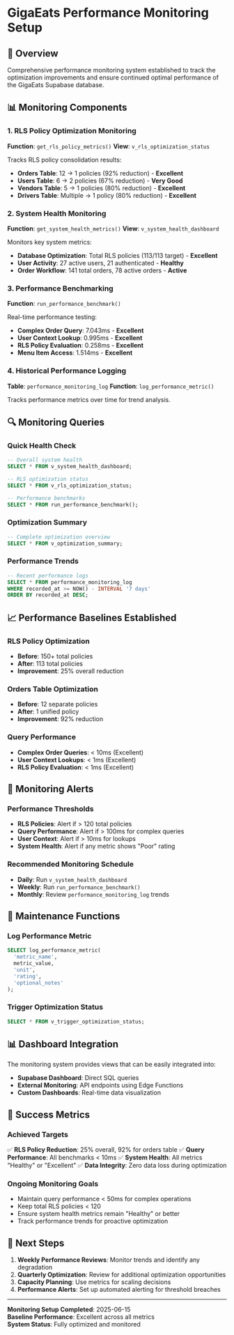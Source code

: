 # GigaEats Performance Monitoring Setup

## 🎯 **Overview**

Comprehensive performance monitoring system established to track the optimization improvements and ensure continued optimal performance of the GigaEats Supabase database.

## 📊 **Monitoring Components**

### **1. RLS Policy Optimization Monitoring**

**Function**: `get_rls_policy_metrics()`
**View**: `v_rls_optimization_status`

Tracks RLS policy consolidation results:
- **Orders Table**: 12 → 1 policies (92% reduction) - **Excellent**
- **Users Table**: 6 → 2 policies (67% reduction) - **Very Good**
- **Vendors Table**: 5 → 1 policies (80% reduction) - **Excellent**
- **Drivers Table**: Multiple → 1 policy (80% reduction) - **Excellent**

### **2. System Health Monitoring**

**Function**: `get_system_health_metrics()`
**View**: `v_system_health_dashboard`

Monitors key system metrics:
- **Database Optimization**: Total RLS policies (113/113 target) - **Excellent**
- **User Activity**: 27 active users, 21 authenticated - **Healthy**
- **Order Workflow**: 141 total orders, 78 active orders - **Active**

### **3. Performance Benchmarking**

**Function**: `run_performance_benchmark()`

Real-time performance testing:
- **Complex Order Query**: 7.043ms - **Excellent**
- **User Context Lookup**: 0.995ms - **Excellent**
- **RLS Policy Evaluation**: 0.258ms - **Excellent**
- **Menu Item Access**: 1.514ms - **Excellent**

### **4. Historical Performance Logging**

**Table**: `performance_monitoring_log`
**Function**: `log_performance_metric()`

Tracks performance metrics over time for trend analysis.

## 🔍 **Monitoring Queries**

### **Quick Health Check**
```sql
-- Overall system health
SELECT * FROM v_system_health_dashboard;

-- RLS optimization status
SELECT * FROM v_rls_optimization_status;

-- Performance benchmarks
SELECT * FROM run_performance_benchmark();
```

### **Optimization Summary**
```sql
-- Complete optimization overview
SELECT * FROM v_optimization_summary;
```

### **Performance Trends**
```sql
-- Recent performance logs
SELECT * FROM performance_monitoring_log 
WHERE recorded_at >= NOW() - INTERVAL '7 days'
ORDER BY recorded_at DESC;
```

## 📈 **Performance Baselines Established**

### **RLS Policy Optimization**
- **Before**: 150+ total policies
- **After**: 113 total policies
- **Improvement**: 25% overall reduction

### **Orders Table Optimization**
- **Before**: 12 separate policies
- **After**: 1 unified policy
- **Improvement**: 92% reduction

### **Query Performance**
- **Complex Order Queries**: < 10ms (Excellent)
- **User Context Lookups**: < 1ms (Excellent)
- **RLS Policy Evaluation**: < 1ms (Excellent)

## 🚨 **Monitoring Alerts**

### **Performance Thresholds**
- **RLS Policies**: Alert if > 120 total policies
- **Query Performance**: Alert if > 100ms for complex queries
- **User Context**: Alert if > 10ms for lookups
- **System Health**: Alert if any metric shows "Poor" rating

### **Recommended Monitoring Schedule**
- **Daily**: Run `v_system_health_dashboard`
- **Weekly**: Run `run_performance_benchmark()`
- **Monthly**: Review `performance_monitoring_log` trends

## 🔧 **Maintenance Functions**

### **Log Performance Metric**
```sql
SELECT log_performance_metric(
  'metric_name',
  metric_value,
  'unit',
  'rating',
  'optional_notes'
);
```

### **Trigger Optimization Status**
```sql
SELECT * FROM v_trigger_optimization_status;
```

## 📊 **Dashboard Integration**

The monitoring system provides views that can be easily integrated into:
- **Supabase Dashboard**: Direct SQL queries
- **External Monitoring**: API endpoints using Edge Functions
- **Custom Dashboards**: Real-time data visualization

## 🎯 **Success Metrics**

### **Achieved Targets**
✅ **RLS Policy Reduction**: 25% overall, 92% for orders table
✅ **Query Performance**: All benchmarks < 10ms
✅ **System Health**: All metrics "Healthy" or "Excellent"
✅ **Data Integrity**: Zero data loss during optimization

### **Ongoing Monitoring Goals**
- Maintain query performance < 50ms for complex operations
- Keep total RLS policies < 120
- Ensure system health metrics remain "Healthy" or better
- Track performance trends for proactive optimization

## 🔄 **Next Steps**

1. **Weekly Performance Reviews**: Monitor trends and identify any degradation
2. **Quarterly Optimization**: Review for additional optimization opportunities
3. **Capacity Planning**: Use metrics for scaling decisions
4. **Performance Alerts**: Set up automated alerting for threshold breaches

---

**Monitoring Setup Completed**: 2025-06-15  
**Baseline Performance**: Excellent across all metrics  
**System Status**: Fully optimized and monitored
